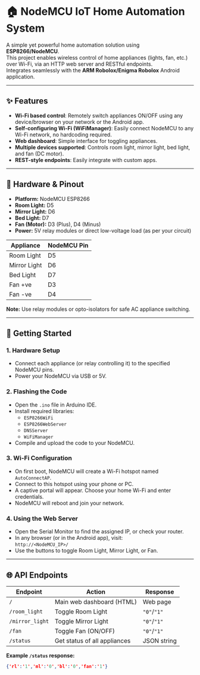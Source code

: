 # 🏠 NodeMCU IoT Home Automation System

A simple yet powerful home automation solution using **ESP8266/NodeMCU**.  
This project enables wireless control of home appliances (lights, fan, etc.) over Wi-Fi, via an HTTP web server and RESTful endpoints.  
Integrates seamlessly with the **ARM Robolox/Enigma Robolox** Android application.

---

## ✨ Features

- **Wi-Fi based control**: Remotely switch appliances ON/OFF using any device/browser on your network or the Android app.
- **Self-configuring Wi-Fi (WiFiManager)**: Easily connect NodeMCU to any Wi-Fi network, no hardcoding required.
- **Web dashboard**: Simple interface for toggling appliances.
- **Multiple devices supported**: Controls room light, mirror light, bed light, and fan (DC motor).
- **REST-style endpoints**: Easily integrate with custom apps.

---

## 📶 Hardware & Pinout

- **Platform:** NodeMCU ESP8266
- **Room Light:** D5
- **Mirror Light:** D6
- **Bed Light:** D7
- **Fan (Motor):** D3 (Plus), D4 (Minus)
- **Power:** 5V relay modules or direct low-voltage load (as per your circuit)

| Appliance      | NodeMCU Pin |
| -------------- | ----------- |
| Room Light     | D5          |
| Mirror Light   | D6          |
| Bed Light      | D7          |
| Fan +ve        | D3          |
| Fan -ve        | D4          |

**Note:** Use relay modules or opto-isolators for safe AC appliance switching.

---

## 🚀 Getting Started

### 1. Hardware Setup

- Connect each appliance (or relay controlling it) to the specified NodeMCU pins.
- Power your NodeMCU via USB or 5V.

### 2. Flashing the Code

- Open the `.ino` file in Arduino IDE.
- Install required libraries:
  - `ESP8266WiFi`
  - `ESP8266WebServer`
  - `DNSServer`
  - `WiFiManager`
- Compile and upload the code to your NodeMCU.

### 3. Wi-Fi Configuration

- On first boot, NodeMCU will create a Wi-Fi hotspot named `AutoConnectAP`.
- Connect to this hotspot using your phone or PC.
- A captive portal will appear. Choose your home Wi-Fi and enter credentials.
- NodeMCU will reboot and join your network.

### 4. Using the Web Server

- Open the Serial Monitor to find the assigned IP, or check your router.
- In any browser (or in the Android app), visit:  
  `http://<NodeMCU_IP>/`
- Use the buttons to toggle Room Light, Mirror Light, or Fan.

---

## 🌐 API Endpoints

| Endpoint            | Action                          | Response      |
|---------------------|---------------------------------|--------------|
| `/`                 | Main web dashboard (HTML)       | Web page     |
| `/room_light`       | Toggle Room Light               | `"0"`/`"1"`  |
| `/mirror_light`     | Toggle Mirror Light             | `"0"`/`"1"`  |
| `/fan`              | Toggle Fan (ON/OFF)             | `"0"`/`"1"`  |
| `/status`           | Get status of all appliances    | JSON string  |

**Example `/status` response:**  
```json
{'rl':'1','ml':'0','bl':'0','fan':'1'}


